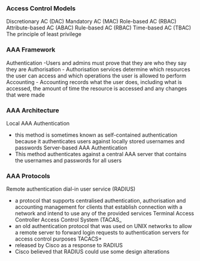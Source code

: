 ### Access Control Models 
Discretionary AC (DAC)
Mandatory AC (MAC)
Role-based AC (RBAC)
Attribute-based AC (ABAC)
Rule-based AC (RBAC)
Time-based AC (TBAC)
The principle of least privilege

### AAA Framework
Authentication -Users and admins must prove that they are who they say they are
Authorisation - Authorisation services determine which resources the user can access and which operations the user is allowed to perform
Accounting - Accounting records what the user does, including what is accessed, the amount of time the resource is accessed and any changes that were made

### AAA Architecture 
Local AAA Authentication
- this method is sometimes known as self-contained authentication because it authenticates users against locally stored usernames and passwords
Server-based AAA Authentication
- This method authenticates against a central AAA server that contains the usernames and passwords for all users

### AAA Protocols 
Remote authentication dial-in user service (RADIUS)
- a protocol that supports centralised authentication, authorisation and accounting management for clients that establish connection with a network and intend to use any of the provided services
Terminal Access Controller Access Control System (TACAS_
- an old authentication protocol that was used on UNIX networks to allow a remote server to forward login requests to authentication servers for access control purposes
TACACS+
- released by Cisco as a response to RADIUS
- Cisco believed that RADIUS could use some design alterations
